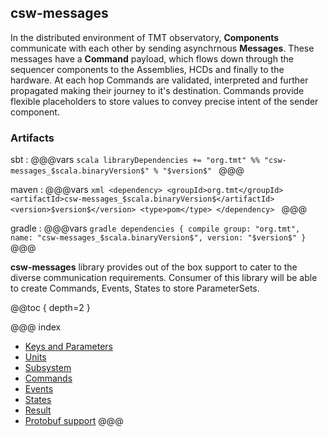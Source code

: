 ## csw-messages

In the distributed environment of TMT observatory, **Components** communicate with each other by sending asynchrnous **Messages**. These messages have a **Command** payload, which flows down through the sequencer components to the Assemblies, HCDs and finally to the hardware. At each hop Commands are validated, interpreted and further propagated making their journey to it's destination. Commands provide flexible placeholders to store values to convey precise intent of the sender component.

### Artifacts

sbt
:   @@@vars
    ```scala
    libraryDependencies += "org.tmt" %% "csw-messages_$scala.binaryVersion$" % "$version$"
    ```
    @@@

maven
:   @@@vars
    ```xml
    <dependency>
     <groupId>org.tmt</groupId>
     <artifactId>csw-messages_$scala.binaryVersion$</artifactId>
     <version>$version$</version>
     <type>pom</type>
    </dependency>
    ```
    @@@

gradle
:   @@@vars
    ```gradle
    dependencies {
      compile group: "org.tmt", name: "csw-messages_$scala.binaryVersion$", version: "$version$"
    }
    ```
    @@@

**csw-messages** library provides out of the box support to cater to the diverse communication requirements. Consumer of this library will be able to create Commands, Events, States to store ParameterSets.

@@toc { depth=2 }

@@@ index
* [Keys and Parameters](messages/keys-parameters.md)
* [Units](messages/units.md)
* [Subsystem](messages/subsystem.md)
* [Commands](messages/commands.md)
* [Events](messages/events.md)
* [States](messages/states.md)
* [Result](messages/result.md)
* [Protobuf support](messages/protobuf-support.md)
@@@
